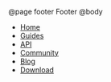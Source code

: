 @page footer Footer
@body
<footer>
  <nav class="container" style="width: inherit;">
    <ul>
      <li><a href="#">Home</a></li>
      <li><a href="#">Guides</a></li>
      <li><a href="#">API</a></li>
      <li><a href="#">Community</a></li>
      <li><a href="#">Blog</a></li>
      <li><a href="#">Download</a> </li>
    </ul>
  </nav>
</footer>